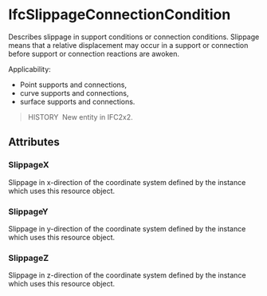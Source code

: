 # IfcSlippageConnectionCondition

Describes slippage in support conditions or connection conditions. Slippage means that a relative displacement may occur in a support or connection before support or connection reactions are awoken.

Applicability:

* Point supports and connections,
* curve supports and connections,
* surface supports and connections.

> HISTORY&nbsp; New entity in IFC2x2.

## Attributes

### SlippageX
Slippage in x-direction of the coordinate system defined by the instance which uses this resource object.

### SlippageY
Slippage in y-direction of the coordinate system defined by the instance which uses this resource object.

### SlippageZ
Slippage in z-direction of the coordinate system defined by the instance which uses this resource object.
